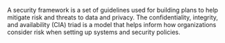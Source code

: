 A security framework is a set of guidelines used for building plans to help mitigate risk and threats to data and privacy.
The confidentiality, integrity, and availability (CIA) triad is a model that helps inform how organizations consider risk when setting up systems and security policies.
